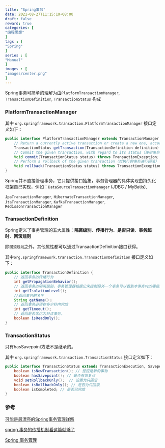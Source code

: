 ```yaml
---
title: "Spring事务"
date: 2021-08-27T11:15:10+08:00
draft: false
reward: true
categories: [
"编程思想"
]
tags : [
"Spring"
]
series : [
"Manual"
]
images : [
"images/center.png"
]
---
```


[comment]: <> "# Spring事务"

Spring事务可简单的理解为由`PlatformTransactionManager`,  `TransactionDefinition`,  `TransactionStatus`  构成

### PlatformTransactionManager

其中 `org.springframework.transaction.PlatformTransactionManager` 接口定义如下：

```java
public interface PlatformTransactionManager extends TransactionManager {
    // Return a currently active transaction or create a new one, according to the specified propagation behavior（根据指定的传播行为，返回当前活动的事务或创建一个新事务。）
    TransactionStatus getTransaction(TransactionDefinition definition) throws TransactionException; 
    // Commit the given transaction, with regard to its status（使用事务目前的状态提交事务）
    Void commit(TransactionStatus status) throws TransactionException;  
    // Perform a rollback of the given transaction（对执行的事务进行回滚）
    Void rollback(TransactionStatus status) throws TransactionException;  
}
```

Spring并不直接管理事务，它只提供接口抽象，事务管理器的具体实现由持久化框架自己实现，例如：`DataSourceTransactionManager` (JDBC / MyBatis),

 `JpaTransactionManager`,  `HibernateTransactionManager`,  `JtaTransactionManager`,  `KafkaTransactionManager`,  `RedissonTransactionManager`

### TransactionDefinition

Spring定义了事务管理的五大属性：**隔离级别**、**传播行为**、**是否只读**、**事务超时**、**回滚规则**

除`回滚规则`之外，其他属性都可以通过TransactionDefinition接口获得。

其中`org.springframework.transaction.TransactionDefinition` 接口定义如下：

```java
public interface TransactionDefinition {
    // 返回事务的传播行为
    int getPropagationBehavior(); 
    // 返回事务的隔离级别，事务管理器根据它来控制另外一个事务可以看到本事务内的哪些数据
    int getIsolationLevel(); 
    //返回事务的名字
    String getName()；
    // 返回事务必须在多少秒内完成
    int getTimeout();  
    // 返回是否优化为只读事务。
    boolean isReadOnly();
} 
```

### TransactionStatus

只有hasSavepoint方法不是继承的。

其中 `org.springframework.transaction.TransactionStatus`  接口定义如下：

```java
public interface TransactionStatus extends TransactionExecution, SavepointManager, Flushable {
    boolean isNewTransaction(); // 是否是新的事物
    boolean hasSavepoint(); // 是否有恢复点
    void setRollbackOnly();  // 设置为只回滚
    boolean isRollbackOnly(); // 是否为只回滚
    boolean isCompleted; // 是否已完成
}
```



### 参考

[可能是最漂亮的Spring事务管理详解](https://juejin.cn/post/6844903608224333838)

[spring 事务的传播机制看这篇就够了](https://segmentfault.com/a/1190000020386113)

[Spring 事务管理](https://www.w3cschool.cn/wkspring/by1r1ha2.html)

